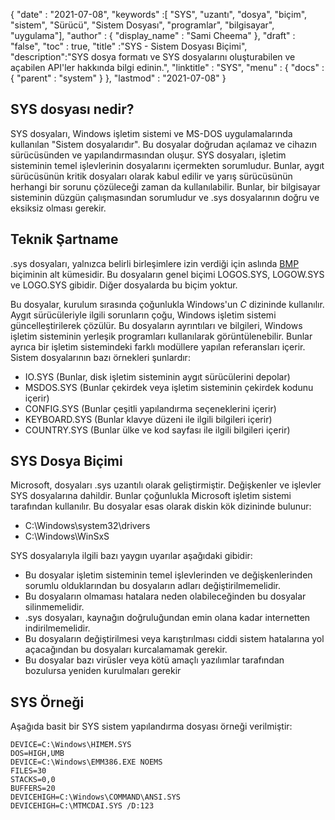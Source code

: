 {
  "date" : "2021-07-08",
  "keywords" :[ "SYS", "uzantı", "dosya", "biçim", "sistem", "Sürücü", "Sistem Dosyası", "programlar", "bilgisayar", "uygulama"],
  "author" : {
    "display_name" : "Sami Cheema"
},
  "draft" : "false",
  "toc" : true,
  "title" :"SYS - Sistem Dosyası Biçimi",
  "description":"SYS dosya formatı ve SYS dosyalarını oluşturabilen ve açabilen API'ler hakkında bilgi edinin.",
  "linktitle" : "SYS",
  "menu" : {
    "docs" : {
      "parent" : "system"
}
},
  "lastmod" : "2021-07-08"
}

## SYS dosyası nedir? ##

SYS dosyaları, Windows işletim sistemi ve MS-DOS uygulamalarında kullanılan "Sistem dosyalarıdır". Bu dosyalar doğrudan açılamaz ve cihazın sürücüsünden ve yapılandırmasından oluşur. SYS dosyaları, işletim sisteminin temel işlevlerinin dosyalarını içermekten sorumludur. Bunlar, aygıt sürücüsünün kritik dosyaları olarak kabul edilir ve yarış sürücüsünün herhangi bir sorunu çözüleceği zaman da kullanılabilir. Bunlar, bir bilgisayar sisteminin düzgün çalışmasından sorumludur ve .sys dosyalarının doğru ve eksiksiz olması gerekir.


## Teknik Şartname ##

.sys dosyaları, yalnızca belirli birleşimlere izin verdiği için aslında [BMP](/tr/image/bmp/) biçiminin alt kümesidir. Bu dosyaların genel biçimi LOGOS.SYS, LOGOW.SYS ve LOGO.SYS gibidir. Diğer dosyalarda bu biçim yoktur.

Bu dosyalar, kurulum sırasında çoğunlukla Windows'un *C* dizininde kullanılır. Aygıt sürücüleriyle ilgili sorunların çoğu, Windows işletim sistemi güncelleştirilerek çözülür. Bu dosyaların ayrıntıları ve bilgileri, Windows işletim sisteminin yerleşik programları kullanılarak görüntülenebilir. Bunlar ayrıca bir işletim sistemindeki farklı modüllere yapılan referansları içerir.
Sistem dosyalarının bazı örnekleri şunlardır:

* IO.SYS (Bunlar, disk işletim sisteminin aygıt sürücülerini depolar)
* MSDOS.SYS (Bunlar çekirdek veya işletim sisteminin çekirdek kodunu içerir)
* CONFIG.SYS (Bunlar çeşitli yapılandırma seçeneklerini içerir)
* KEYBOARD.SYS (Bunlar klavye düzeni ile ilgili bilgileri içerir)
* COUNTRY.SYS (Bunlar ülke ve kod sayfası ile ilgili bilgileri içerir)

## SYS Dosya Biçimi ##

Microsoft, dosyaları .sys uzantılı olarak geliştirmiştir. Değişkenler ve işlevler SYS dosyalarına dahildir. Bunlar çoğunlukla Microsoft işletim sistemi tarafından kullanılır. Bu dosyalar esas olarak diskin kök dizininde bulunur:

* C:\Windows\system32\drivers
* C:\Windows\WinSxS

SYS dosyalarıyla ilgili bazı yaygın uyarılar aşağıdaki gibidir:

* Bu dosyalar işletim sisteminin temel işlevlerinden ve değişkenlerinden sorumlu olduklarından bu dosyaların adları değiştirilmemelidir.
* Bu dosyaların olmaması hatalara neden olabileceğinden bu dosyalar silinmemelidir.
* .sys dosyaları, kaynağın doğruluğundan emin olana kadar internetten indirilmemelidir.
* Bu dosyaların değiştirilmesi veya karıştırılması ciddi sistem hatalarına yol açacağından bu dosyaları kurcalamamak gerekir.
* Bu dosyalar bazı virüsler veya kötü amaçlı yazılımlar tarafından bozulursa yeniden kurulmaları gerekir

## SYS Örneği ##

Aşağıda basit bir SYS sistem yapılandırma dosyası örneği verilmiştir:

```
DEVICE=C:\Windows\HIMEM.SYS
DOS=HIGH,UMB
DEVICE=C:\Windows\EMM386.EXE NOEMS
FILES=30
STACKS=0,0
BUFFERS=20
DEVICEHIGH=C:\Windows\COMMAND\ANSI.SYS
DEVICEHIGH=C:\MTMCDAI.SYS /D:123
```
